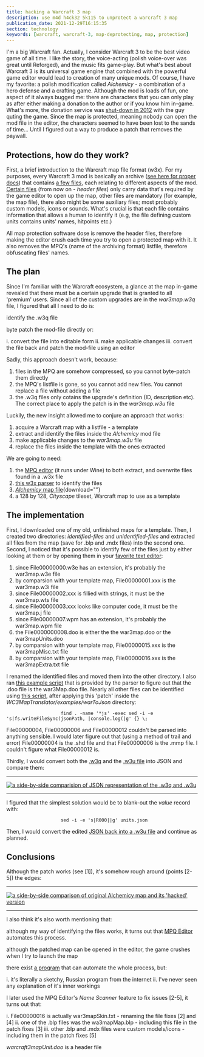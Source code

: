 ```yaml
---
title: hacking a Warcraft 3 map
description: use m4d h4ck32 5k115 to unprotect a warcraft 3 map
publication_date: 2021-12-29T16:15:35
section: technology
keywords: [warcraft, warcraft-3, map-deprotecting, map, protection]
---
```

I'm a big Warcraft fan. Actually, I consider Warcraft 3 to be the best
video game of all time. I like the story, the voice-acting (polish
voice-over was great until Reforged), and the music fits game-play. But
what's best about Warcraft 3 is its universal game engine that combined
with the powerful game editor would lead to creation of many unique
mods. Of course, I have my favorite: a polish modification called
*Alchemicy* - a combination of a hero defense and a crafting game.
Although the mod is loads of fun, one aspect of it always bugged me:
there are characters that you can only play as after either making a
donation to the author or if you know him in-game. What's more, the
donation service was [shut-down in
2012](https://warrttssgames.blogspot.com/p/premium-alchemicy.html)
with the guy quting the game. Since the map is protected, meaning nobody
can open the mod file in the editor, the characters seemed to have been
lost to the sands of time\... Until I figured out a way to produce a
patch that removes the paywall.

## Protections, how do they work?

First, a brief introduction to the Warcraft map file format (w3x). For
my purposes, every Warcraft 3 mod is basically an archive ([see here for
proper
docs](https://world-editor-tutorials.thehelper.net/cat_usersubmit.php?view=42787))
that contains [a few
files](https://github.com/ChiefOfGxBxL/WC3MapTranslator#file-support),
each relating to different aspects of the mod. [Certain
files](http://www.3ice.hu/blog/protect-warcraft-maps/#delete)
(from now on - *header files*) only carry data that's required by the
game editor to open up the map, other files are mandatory (for example,
the map file), there also might be some auxiliary files; most probably
custom models, icons or sounds. What's crucial is that each file
contains information that allows a human to identify it (e.g, the file
defining custom units contains units' names, hitpoints etc.)

All map protection software dose is remove the header files, therefore
making the editor crush each time you try to open a protected map with
it. It also removes the MPQ's (name of the archiving format) listfile,
therefore obfuscating files' names.

## The plan

Since I'm familiar with the Warcraft ecosystem, a glance at the map
in-game revealed that there must be a certain upgrade that is granted to
all 'premium' users. Since all of the custom upgrades are in the
*war3map.w3q* file, I figured that all I need to do is:

identify the .w3q file

byte patch the mod-file directly or:

i.  convert the file into editable form
ii. make applicable changes
iii. convert the file back and patch the mod-file using an editor

Sadly, this approach doesn't work, because:

1.  files in the MPQ are somehow compressed, so you cannot byte-patch
    them directly
2.  the MPQ's listfile is gone, so you cannot add new files. You cannot
    replace a file without adding a file
3.  the .w3q files only cotains the upgrade's definition (ID,
    description etc). The correct place to apply the patch is in the
    *war3map.w3u* file

Luckily, the new insight allowed me to conjure an approach that works:

1.  acquire a Warcraft map with a listfile - a template
2.  extract and identify the files inside the *Alchemicy* mod file
3.  make applicable changes to the *war3map.w3u* file
4.  replace the files inside the template with the ones extracted

We are going to need:

1.  the [MPQ
    editor](http://www.zezula.net/en/mpq/download.html)
    (it runs under Wine) to both extract, and overwrite files found in a
    .w3x file
2.  [this w3x
    parser](https://github.com/ChiefOfGxBxL/WC3MapTranslator/tree/v1.1.0)
    to identify the files
3.  [*Alchemicy* map
    file](https://www.epicwar.com/maps/download/231379/688fa38f47c622d9e3e3afddb95520c5a2a4707c64c5ec23c5ee994b1e3826f461c63b9f/Alchemicy%203.22v.w3x){download=""}
4.  a 128 by 128, *Cityscape* tileset, Warcraft map to use as a template

## The implementation

First, I downloaded one of my old, unfinished maps for a template. Then,
I created two directories: *identified-files* and *unidentified-files*
and extracted all files from the map (save for .blp and .mdx files) into
the second one. Second, I noticed that it's possible to identify few of
the files just by either looking at them or by opening them in your
[favorite text editor](https://neovim.io/):

1.  since File00000000.w3e has an extension, it's probably the
    war3map.w3e file
2.  by comparsion with your template map, File00000001.xxx is the
    war3map.w3i file
3.  since File00000002.xxx is fillied with strings, it must be the
    war3map.wts file
4.  since File00000003.xxx looks like computer code, it must be the
    war3map.j file
5.  since File00000007.wpm has an extension, it's probably the
    war3map.wpm file
6.  the File0000000008.doo is either the the war3map.doo or the
    war3mapUnits.doo
7.  by comparsion with your template map, File00000015.xxx is the
    war3mapMisc.txt file
8.  by comparsion with your template map, File00000016.xxx is the
    war3mapExtra.txt file

I renamed the identified files and moved them into the other directory.
I also ran [this example
script](https://raw.githubusercontent.com/ChiefOfGxBxL/WC3MapTranslator/v1.1.0/examples/jsonToWar/entity/doodads.js)
that is provided by the parser to figure out that the .doo file is the
war3Map.doo file. Nearly all other files can be identified using [this
script](https://gist.githubusercontent.com/jacadzaca/9f094f8aa8131278a375f5d96caeb748/raw/4be413027c1444b3e9ebf27d6306258371e05cd5/check.sh),
after applying this 'patch' inside the
*WC3MapTranslator/examples/warToJson* directory:

`                     find . -name '*js' -exec sed -i -e 's|fs.writeFileSync(jsonPath, |console.log(|g' {} \;                 `

File00000004, File00000006 and File00000012 couldn't be parsed into
anything sensible. I would later figure out that (using a method of
trail and error) File00000004 is the .shd file and that File00000006 is
the .mmp file. I couldn't figure what File00000012 is.

Thirdly, I would convert both the [.w3q]() and the
[.w3u file]() into JSON and compare them:

------------------------------------------------------------------------

[![a side-by-side comparision of JSON representation of the .w3q and
.w3u](/files/images/hacking_a_warcraft_3_map/json_comparison.png "a side-by-side comparision of JSON representation of the .w3q and .w3u")](/files/images/hacking_a_warcraft_3_map/json_comparison.png)

------------------------------------------------------------------------

I figured that the simplest solution would be to blank-out the *value*
record with:

`                     sed -i -e 's|R000||g' units.json                 `

Then, I would convert the edited [JSON back into a .w3u
file](https://raw.githubusercontent.com/ChiefOfGxBxL/WC3MapTranslator/v1.1.0/examples/jsonToWar/object/units.js)
and continue as planned.

## Conclusions

Although the patch works (see \[1\]), it's somehow rough around (points
\[2-5\]) the edges:

------------------------------------------------------------------------

[![a side-by-side comparison of original Alchemicy map and its
'hacked'
version](/files/images/hacking_a_warcraft_3_map/hero_selection_comparison.avif "a side-by-side comparison of original Alchemicy map and its 'hacked' version")](/files/images/hacking_a_warcraft_3_map/hero_selection_comparison.avif)

------------------------------------------------------------------------

I also think it's also worth mentioning that:

although my way of identifying the files works, it turns out that [MPQ
Editor](http://www.zezula.net/en/mpq/war3maps.html)
automates this process.

although the patched map can be opened in the editor, the game crushes
when I try to launch the map

there exist [a
program](https://www.youtube.com/watch?v=98nXuBiKVig)
that can automate the whole process, but:

i.  it's literally a sketchy, Russian program from the internet
ii. I've never seen any explanation of it's inner workings

I later used the MPQ Editor's *Name Scanner* feature to fix issues
\[2-5\], it turns out that:

i.  File00000016 is actually war3mapSkin.txt - renaming the file fixes
    \[2\] and \[4\]
ii. one of the .blp files was the wa3mapMap.blp - including this file in
    the patch fixes \[3\]
iii. other .blp and .mdx files were custom models/icons - including them
     in the patch fixes \[5\]

*warcraft3mapUnit.doo* is a header file

